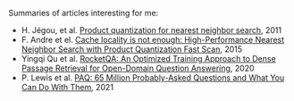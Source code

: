 Summaries of articles interesting for me:
* H. Jégou, et al. [Product quantization for nearest neighbor search](./product_quantization_for_nearest_neighbor_search/summary.md), 2011
* F. Andre et el. [Cache locality is not enough: High-Performance Nearest Neighbor Search with Product Quantization Fast Scan](./cache_locality_is_not_enough/summary.md), 2015
* Yingqi Qu et al. [RocketQA: An Optimized Training Approach to Dense Passage Retrieval for Open-Domain Question Answering](./rocket_qa/summary.md), 2020
* P. Lewis et al. [PAQ: 65 Million Probably-Asked Questions and What You Can Do With Them](./paq/summary.md), 2021